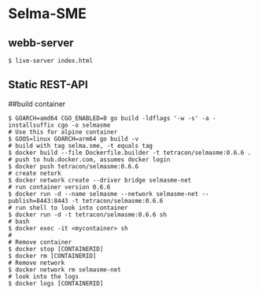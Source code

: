 # Selma-SME

## webb-server
    $ live-server index.html
    
## Static REST-API

##build container

    $ GOARCH=amd64 CGO_ENABLED=0 go build -ldflags '-w -s' -a -installsuffix cgo -o selmasme
    # Use this for alpine container
    $ GOOS=linux GOARCH=arm64 go build -v
    # build with tag selma.sme, -t equals tag
    $ docker build --file Dockerfile.builder -t tetracon/selmasme:0.6.6 .
    # push to hub.docker.com, assumes docker login
    $ docker push tetracon/selmasme:0.6.6
    # create netork
    $ docker network create --driver bridge selmasme-net
    # run container version 0.6.6
    $ docker run -d --name selmasme --network selmasme-net --publish=8443:8443 -t tetracon/selmasme:0.6.6
    # run shell to look into container
    $ docker run -d -t tetracon/selmasme:0.6.6 sh
    # bash
    $ docker exec -it <mycontainer> sh
    #
    # Remove container
    $ docker stop [CONTAINERID]
    $ docker rm [CONTAINERID]
    # Remove network
    $ docker network rm selmasme-net
    # look into the logs
    $ docker logs [CONTAINERID]

